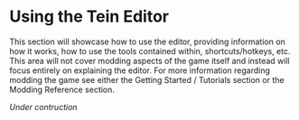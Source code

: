 # Using the Tein Editor

This section will showcase how to use the editor, providing information on how
it works, how to use the tools contained within, shortcuts/hotkeys, etc. This
area will not cover modding aspects of the game itself and instead will focus
entirely on explaining the editor. For more information regarding modding the
game see either the Getting Started / Tutorials section or the Modding Reference
section. 

*Under contruction*
